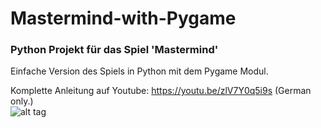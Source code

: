# Mastermind-with-Pygame
### Python Projekt für das Spiel 'Mastermind' 
Einfache Version des Spiels in Python mit dem Pygame Modul.

Komplette Anleitung auf Youtube: https://youtu.be/zlV7Y0q5i9s  (German only.)
<br>
![alt tag](https://github.com/DIYDave/Mastermind-with-Pygame/blob/Pygame_MasterMind2_klein)
<br>

